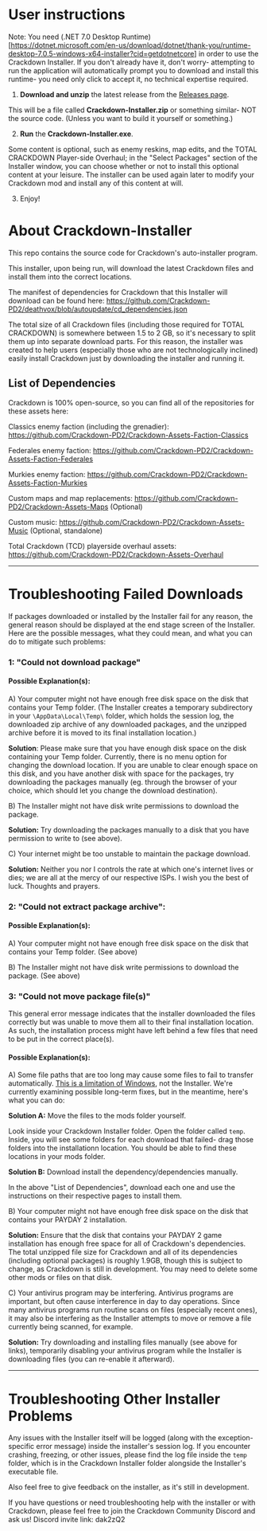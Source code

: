 # User instructions

Note: You need (.NET 7.0 Desktop Runtime)[https://dotnet.microsoft.com/en-us/download/dotnet/thank-you/runtime-desktop-7.0.5-windows-x64-installer?cid=getdotnetcore] in order to use the Crackdown Installer. If you don't already have it, don't worry- attempting to run the application will automatically prompt you to download and install this runtime- you need only click to accept it, no technical expertise required.

1. **Download and unzip** the latest release from the [Releases page](https://github.com/Crackdown-PD2/Crackdown-Installer/releases). 

This will be a file called **Crackdown-Installer.zip** or something similar- NOT the source code. (Unless you want to build it yourself or something.)

2. **Run** the **Crackdown-Installer.exe**.

Some content is optional, such as enemy reskins, map edits, and the TOTAL CRACKDOWN Player-side Overhaul; in the "Select Packages" section of the Installer window, you can choose whether or not to install this optional content at your leisure. The installer can be used again later to modify your Crackdown mod and install any of this content at will.

3. Enjoy!

# About Crackdown-Installer
This repo contains the source code for Crackdown's auto-installer program.

This installer, upon being run, will download the latest Crackdown files and install them into the correct locations. 

The manifest of dependencies for Crackdown that this Installer will download can be found here: https://github.com/Crackdown-PD2/deathvox/blob/autoupdate/cd_dependencies.json

The total size of all Crackdown files (including those required for TOTAL CRACKDOWN) is somewhere between 1.5 to 2 GB, so it's necessary to split them up into separate download parts. For this reason, the installer was created to help users (especially those who are not technologically inclined) easily install Crackdown just by downloading the installer and running it. 


## List of Dependencies

Crackdown is 100% open-source, so you can find all of the repositories for these assets here:

Classics enemy faction (including the grenadier): https://github.com/Crackdown-PD2/Crackdown-Assets-Faction-Classics

Federales enemy faction: https://github.com/Crackdown-PD2/Crackdown-Assets-Faction-Federales

Murkies enemy faction: https://github.com/Crackdown-PD2/Crackdown-Assets-Faction-Murkies

Custom maps and map replacements: https://github.com/Crackdown-PD2/Crackdown-Assets-Maps (Optional)

Custom music: https://github.com/Crackdown-PD2/Crackdown-Assets-Music (Optional, standalone)

Total Crackdown (TCD) playerside overhaul assets: https://github.com/Crackdown-PD2/Crackdown-Assets-Overhaul

----

# Troubleshooting Failed Downloads

If packages downloaded or installed by the Installer fail for any reason, the general reason should be displayed at the end stage screen of the Installer. 
Here are the possible messages, what they could mean, and what you can do to mitigate such problems:

### 1: "Could not download package"

#### Possible Explanation(s):

A) Your computer might not have enough free disk space on the disk that contains your Temp folder. (The Installer creates a temporary subdirectory in your `\AppData\Local\Temp\` folder, which holds the session log, the downloaded zip archive of any downloaded packages, and the unzipped archive before it is moved to its final installation location.)

**Solution**: Please make sure that you have enough disk space on the disk containing your Temp folder. Currently, there is no menu option for changing the download location. If you are unable to clear enough space on this disk, and you have another disk with space for the packages, try downloading the packages manually (eg. through the browser of your choice, which should let you change the download destination).

B) The Installer might not have disk write permissions to download the package.

**Solution:** Try downloading the packages manually to a disk that you have permission to write to (see above).

C) Your internet might be too unstable to maintain the package download.

**Solution:** Neither you nor I controls the rate at which one's internet lives or dies; we are all at the mercy of our respective ISPs. I wish you the best of luck. Thoughts and prayers.

### 2: "Could not extract package archive":

#### Possible Explanation(s):

A) Your computer might not have enough free disk space on the disk that contains your Temp folder. 
(See above)

B) The Installer might not have disk write permissions to download the package.
(See above)

### 3: "Could not move package file(s)"

This general error message indicates that the installer downloaded the files correctly but was unable to move them all to their final installation location. As such, the installation process might have left behind a few files that need to be put in the correct place(s).

#### Possible Explanation(s):

A) Some file paths that are too long may cause some files to fail to transfer automatically. [This is a limitation of Windows](https://learn.microsoft.com/en-us/windows/win32/fileio/maximum-file-path-limitation?tabs=registry), not the Installer. We're currently examining possible long-term fixes, but in the meantime, here's what you can do:

**Solution A:** Move the files to the mods folder yourself.

Look inside your Crackdown Installer folder. Open the folder called `temp`. Inside, you will see some folders for each download that failed- drag those folders into the installationn location. You should be able to find these locations in your mods folder.

**Solution B:** Download install the dependency/dependencies manually.

In the above "List of Dependencies", download each one and use the instructions on their respective pages to install them.

B) Your computer might not have enough free disk space on the disk that contains your PAYDAY 2 installation.

**Solution:** Ensure that the disk that contains your PAYDAY 2 game installation has enough free space for all of Crackdown's dependencies. The total unzipped file size for Crackdown and all of its dependencies (including optional packages) is roughly 1.9GB, though this is subject to change, as Crackdown is still in development. You may need to delete some other mods or files on that disk.

C) Your antivirus program may be interfering. Antivirus programs are important, but often cause interference in day to day operations. Since many antivirus programs run routine scans on files (especially recent ones), it may also be interfering as the Installer attempts to move or remove a file currently being scanned, for example.

**Solution:** Try downloading and installing files manually (see above for links), temporarily disabling your antivirus program while the Installer is downloading files (you can re-enable it afterward).


----

# Troubleshooting Other Installer Problems

Any issues with the Installer itself will be logged (along with the exception-specific error message) inside the installer's session log.
If you encounter crashing, freezing, or other issues, please find the log file inside the `temp` folder, which is in the Crackdown Installer folder alongside the Installer's executable file.

Also feel free to give feedback on the installer, as it's still in development.

If you have questions or need troubleshooting help with the installer or with Crackdown, please feel free to join the Crackdown Community Discord and ask us!
Discord invite link: dak2zQ2
